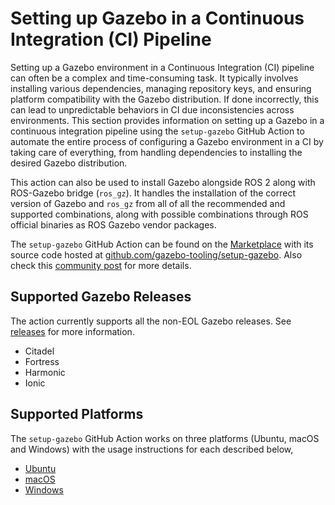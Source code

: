 # Setting up Gazebo in a Continuous Integration (CI) Pipeline

Setting up a Gazebo environment in a Continuous Integration (CI) pipeline can often be a complex and time-consuming task.
It typically involves installing various dependencies, managing repository keys, and ensuring platform compatibility with the Gazebo distribution.
If done incorrectly, this can lead to unpredictable behaviors in CI due inconsistencies across environments.
This section provides information on setting up a Gazebo in a continuous integration pipeline using the `setup-gazebo` GitHub Action to automate the entire process of configuring a Gazebo environment in a CI by taking care of everything, from handling dependencies to installing the desired Gazebo distribution.

This action can also be used to install Gazebo alongside ROS 2 along with ROS-Gazebo bridge (`ros_gz`). It handles the installation of the correct version of Gazebo and `ros_gz` from all of all the recommended and supported combinations, along with possible combinations through ROS official binaries as ROS Gazebo vendor packages.

The `setup-gazebo` GitHub Action can be found on the [Marketplace](https://github.com/marketplace/actions/setup-gazebo-environment) with its source code hosted at [github.com/gazebo-tooling/setup-gazebo](https://github.com/gazebo-tooling/setup-gazebo). Also check this [community post](https://community.gazebosim.org/t/introducing-the-setup-gazebo-github-action/3132) for more details.

## Supported Gazebo Releases

The action currently supports all the non-EOL Gazebo releases. See [releases](https://gazebosim.org/docs/all/releases/) for more information.

* Citadel
* Fortress
* Harmonic
* Ionic

## Supported Platforms

The `setup-gazebo` GitHub Action works on three platforms (Ubuntu, macOS and Windows) with the usage instructions for each described below,

* [Ubuntu](https://github.com/marketplace/actions/setup-gazebo-environment#ubuntu)
* [macOS](https://github.com/marketplace/actions/setup-gazebo-environment#macos)
* [Windows](https://github.com/marketplace/actions/setup-gazebo-environment#windows)

